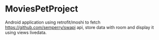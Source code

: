 # MoviesPetProject

Android application using retrofit/moshi to fetch https://github.com/semperry/swapi api, store data with room and display it using views livedata.
